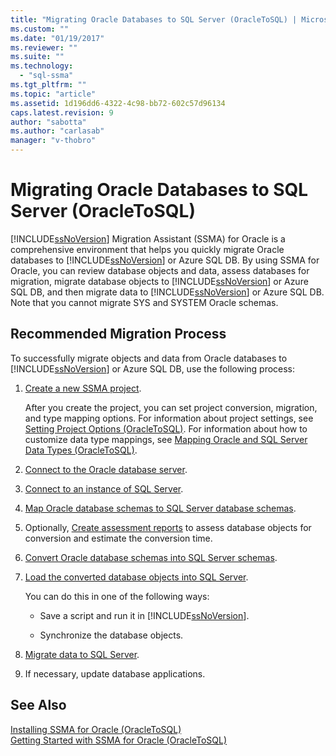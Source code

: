 ```yaml
---
title: "Migrating Oracle Databases to SQL Server (OracleToSQL) | Microsoft Docs"
ms.custom: ""
ms.date: "01/19/2017"
ms.reviewer: ""
ms.suite: ""
ms.technology: 
  - "sql-ssma"
ms.tgt_pltfrm: ""
ms.topic: "article"
ms.assetid: 1d196dd6-4322-4c98-bb72-602c57d96134
caps.latest.revision: 9
author: "sabotta"
ms.author: "carlasab"
manager: "v-thobro"
---
```

# Migrating Oracle Databases to SQL Server (OracleToSQL)
[!INCLUDE[ssNoVersion](../../includes/ssnoversion_md.md)] Migration Assistant (SSMA) for Oracle is a comprehensive environment that helps you quickly migrate Oracle databases to [!INCLUDE[ssNoVersion](../../includes/ssnoversion_md.md)] or Azure SQL DB. By using SSMA for Oracle, you can review database objects and data, assess databases for migration, migrate database objects to [!INCLUDE[ssNoVersion](../../includes/ssnoversion_md.md)] or Azure SQL DB, and then migrate data to [!INCLUDE[ssNoVersion](../../includes/ssnoversion_md.md)] or Azure SQL DB. Note that you cannot migrate SYS and SYSTEM Oracle schemas.  
  
## Recommended Migration Process  
To successfully migrate objects and data from Oracle databases to [!INCLUDE[ssNoVersion](../../includes/ssnoversion_md.md)] or Azure SQL DB, use the following process:  
  
1.  [Create a new SSMA project](http://msdn.microsoft.com/en-us/ee5d94c0-c7a6-4779-bd32-729bdaf61e1b).  
  
    After you create the project, you can set project conversion, migration, and type mapping options. For information about project settings, see [Setting Project Options &#40;OracleToSQL&#41;](../../ssma/oracle/setting-project-options-oracletosql.md). For information about how to customize data type mappings, see [Mapping Oracle and SQL Server Data Types &#40;OracleToSQL&#41;](../../ssma/oracle/mapping-oracle-and-sql-server-data-types-oracletosql.md).  
  
2.  [Connect to the Oracle database server](http://msdn.microsoft.com/en-us/e276cdbf-3ebc-4ba8-b40d-a7a42befa2b6).  
  
3.  [Connect to an instance of SQL Server](http://msdn.microsoft.com/en-us/1b2a8059-1829-4904-a82f-9c06de1e245f).  
  
4.  [Map Oracle database schemas to SQL Server database schemas](http://msdn.microsoft.com/en-us/0edeaa08-9c5d-4e3a-bc15-b9a1f0c8a9dc).  
  
5.  Optionally, [Create assessment reports](http://msdn.microsoft.com/en-us/4de9bcf6-1346-4740-87f9-7f24a8226357) to assess database objects for conversion and estimate the conversion time.  
  
6.  [Convert Oracle database schemas into SQL Server schemas](http://msdn.microsoft.com/en-us/e021182d-31da-443d-b110-937f5db27272).  
  
7.  [Load the converted database objects into SQL Server](http://msdn.microsoft.com/en-us/a8ae33b2-1883-4785-922b-ea0e31c0b37a).  
  
    You can do this in one of the following ways:  
  
    -   Save a script and run it in [!INCLUDE[ssNoVersion](../../includes/ssnoversion_md.md)].  
  
    -   Synchronize the database objects.  
  
8.  [Migrate data to SQL Server](http://msdn.microsoft.com/en-us/e23c5268-41ed-4e55-9fe7-a11376202a13).  
  
9. If necessary, update database applications.  
  
## See Also  
[Installing SSMA  for Oracle &#40;OracleToSQL&#41;](../../ssma/oracle/installing-ssma-for-oracle-oracletosql.md)  
[Getting Started with SSMA for Oracle &#40;OracleToSQL&#41;](../../ssma/oracle/getting-started-with-ssma-for-oracle-oracletosql.md)  
  
